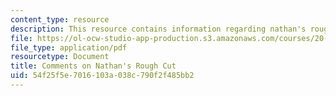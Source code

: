 ```yaml
---
content_type: resource
description: This resource contains information regarding nathan's rough cut.
file: https://ol-ocw-studio-app-production.s3.amazonaws.com/courses/20-219-becoming-the-next-bill-nye-writing-and-hosting-the-educational-show-january-iap-2015/54f25f5e7016103a038c790f2f485bb2_MIT20_219IAP15_Nathancom.pdf
file_type: application/pdf
resourcetype: Document
title: Comments on Nathan's Rough Cut
uid: 54f25f5e-7016-103a-038c-790f2f485bb2
---
```

